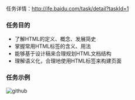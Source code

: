 任务详情：http://ife.baidu.com/task/detail?taskId=1

### 任务目的
+ 了解HTML的定义、概念、发展简史
+ 掌握常用HTML标签的含义、用法
+ 能够基于设计稿来合理规划HTML文档结构
+ 理解语义化，合理地使用HTML标签来构建页面

### 任务示例
 
![github](https://github.com/zhenizhui/Baidu-IFE-FontEnd/tree/master/task1/img/pic.png)